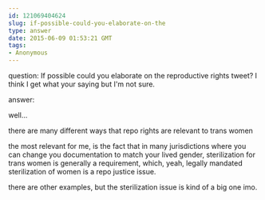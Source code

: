 ```yaml
---
id: 121069404624
slug: if-possible-could-you-elaborate-on-the
type: answer
date: 2015-06-09 01:53:21 GMT
tags:
- Anonymous
---
```

question: If possible could you elaborate on the  reproductive rights tweet? I think I get what your saying but I'm not sure.

answer: <p>well...</p><p>there are many different ways that repo rights are relevant to trans women</p><p>the most relevant for me, is the fact that in many jurisdictions where you can change you documentation to match your lived gender, sterilization for trans women is generally a requirement, which, yeah, legally mandated sterilization of women is a repo justice issue.&nbsp;</p><p>there are other examples, but the sterilization issue is kind of a big one imo.&nbsp;</p>